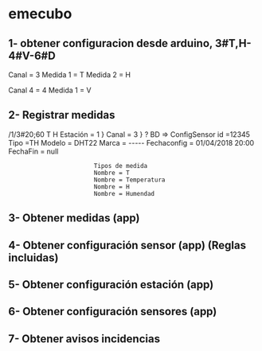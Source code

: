 # emecubo

## 1- obtener configuracion desde arduino, 3#T,H-4#V-6#D
Canal = 3
Medida 1 = T
Medida 2 = H

Canal 4 = 4
Medida 1 = V

## 2- Registrar medidas

/1/3#20;60
      T H
Estación = 1   }
Canal    = 3   }  ? BD => ConfigSensor
                            id =12345
                            Tipo =TH
                            Modelo = DHT22
                            Marca = -----
                            Fechaconfig = 01/04/2018 20:00
                            FechaFin = null

                            Tipos de medida
                            Nombre = T
                            Nombre = Temperatura
                            Nombre = H
                            Nombre = Humendad
## 3- Obtener medidas (app)
## 4- Obtener configuración sensor (app) (Reglas incluidas)
## 5- Obtener configuración estación (app)
## 6- Obtener configuración sensores (app)
## 7- Obtener avisos incidencias
